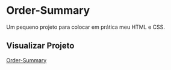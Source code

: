 # Order-Summary 
Um pequeno projeto para colocar em prática meu HTML e CSS.

## Visualizar Projeto
<a href="https://order-summary-luizdominisini.vercel.app/" >Order-Summary</a>
